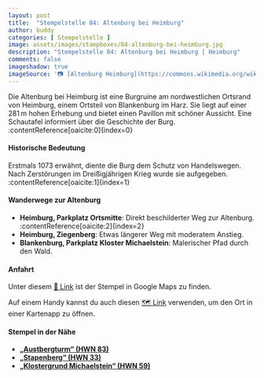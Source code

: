 ```yaml
---
layout: post
title:  "Stempelstelle 84: Altenburg bei Heimburg"
author: buddy
categories: [ Stempelstelle ]
image: assets/images/stampboxes/84-altenburg-bei-heimburg.jpg
description: "Stempelstelle 84: Altenburg bei Heimburg | Heimburg"
comments: false
imageshadow: true
imageSource: '📷 [Altenburg Heimburg](https://commons.wikimedia.org/wiki/File:Altenburg_Heimburg.jpg) von <a href="//commons.wikimedia.org/wiki/User:B.Thomas95" title="User:B.Thomas95">Thomas Binder</a> unter Lizenz [CC BY-SA 4.0](https://creativecommons.org/licenses/by-sa/4.0)'
---
```


Die Altenburg bei Heimburg ist eine Burgruine am nordwestlichen Ortsrand von Heimburg, einem Ortsteil von Blankenburg im Harz. Sie liegt auf einer 281 m hohen Erhebung und bietet einen Pavillon mit schöner Aussicht. Eine Schautafel informiert über die Geschichte der Burg. :contentReference[oaicite:0]{index=0}

#### Historische Bedeutung

Erstmals 1073 erwähnt, diente die Burg dem Schutz von Handelswegen. Nach Zerstörungen im Dreißigjährigen Krieg wurde sie aufgegeben. :contentReference[oaicite:1]{index=1}

#### Wanderwege zur Altenburg

- **Heimburg, Parkplatz Ortsmitte**: Direkt beschilderter Weg zur Altenburg. :contentReference[oaicite:2]{index=2}
- **Heimburg, Ziegenberg**: Etwas längerer Weg mit moderatem Anstieg.
- **Blankenburg, Parkplatz Kloster Michaelstein**: Malerischer Pfad durch den Wald.

#### Anfahrt

Unter diesem [📍 Link](https://www.google.com/maps/dir/?api=1&origin=&destination=51.82693%2C%2010.9113) ist der Stempel in Google Maps zu finden.

<div class="android-only">
  Auf einem Handy kannst du auch diesen 
  <a href="geo:51.82693,10.9113">🗺️ Link</a> 
  verwenden, um den Ort in einer Kartenapp zu öffnen.
  <p></p>
</div>

#### Stempel in der Nähe

- [**„Austbergturm“ (HWN 83)**](/stempelstelle-83-austbergturm)
- [**„Stapenberg“ (HWN 33)**](/stempelstelle-33-stapenberg)
- [**„Klostergrund Michaelstein“ (HWN 59)**](/stempelstelle-59-klostergrund-michaelstein)
